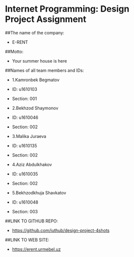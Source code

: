 # Internet Programming: Design Project Assignment

##The name of the company:

- E-RENT

##Motto:

- Your summer house is here

##Names of all team members and IDs:

- 1.Kamronbek Begmatov 
- ID: u1610103
- Section: 001

- 2.Bekhzod Shaymonov
- ID: u1610046
- Section: 002

- 3.Malika Juraeva
- ID: u1610135
- Section: 002

- 4.Aziz Abdulkhakov
- ID: u1610035
- Section: 002

- 5.Bekhzodkhuja Shavkatov 
- ID: u1610048
- Section: 003

##LINK TO GITHUB REPO:

- https://github.com/iuthub/design-project-4shots

##LINK TO WEB SITE:

- https://erent.urmebel.uz


